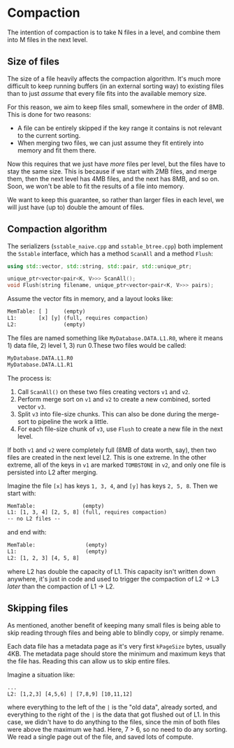 # Compaction

The intention of compaction is to take N files in a level, and combine them into M files in the next level.

## Size of files

The size of a file heavily affects the compaction algorithm. It's much more difficult to keep running buffers (in an external sorting way) to existing files than to just _assume_ that every file fits into the available memory size.

For this reason, we aim to keep files small, somewhere in the order of 8MB. This is done for two reasons:

- A file can be entirely skipped if the key range it contains is not relevant to the current sorting.
- When merging two files, we can just assume they fit entirely into memory and fit them there.

Now this requires that we just have _more_ files per level, but the files have to stay the same size. This is because if we start with 2MB files, and merge them, then the next level has 4MB files, and the next has 8MB, and so on. Soon, we won't be able to fit the results of a file into memory.

We want to keep this guarantee, so rather than larger files in each level, we will just have (up to) double the amount of files.

## Compaction algorithm

The serializers (`sstable_naive.cpp` and `sstable_btree.cpp`) both implement the `Sstable` interface, which has a method `ScanAll` and a method `Flush`:

```cpp
using std::vector, std::string, std::pair, std::unique_ptr;

unique_ptr<vector<pair<K, V>>> ScanAll();
void Flush(string filename, unique_ptr<vector<pair<K, V>>> pairs);
```

Assume the vector fits in memory, and a layout looks like:

```txt
MemTable: [ ]     (empty)
L1:       [x] [y] (full, requires compaction)
L2:               (empty)
```

The files are named something like `MyDatabase.DATA.L1.R0`, where it means 1) data file, 2) level 1, 3) run 0.These two files would be called:

```txt
MyDatabase.DATA.L1.R0
MyDatabase.DATA.L1.R1
```

The process is:

1. Call `ScanAll()` on these two files creating vectors `v1` and `v2`.
2. Perform merge sort on `v1` and `v2` to create a new combined, sorted vector `v3`.
3. Split `v3` into file-size chunks. This can also be done during the merge-sort to
  pipeline the work a little.
4. For each file-size chunk of `v3`, use `Flush` to create a new file in the next level.

If both `v1` and `v2` were completely full (8MB of data worth, say), then two files are created in the next level L2. This is one extreme. In the other extreme, all of the keys in `v1` are marked `TOMBSTONE` in `v2`, and only one file is persisted into L2 after merging.

Imagine the file `[x]` has keys `1, 3, 4`, and `[y]` has keys `2, 5, 8`. Then we start with:

```txt
MemTable:               (empty)
L1: [1, 3, 4] [2, 5, 8] (full, requires compaction)
-- no L2 files --
```

and end with:

```txt
MemTable:                (empty)
L1:                      (empty)
L2: [1, 2, 3] [4, 5, 8]
```

where L2 has double the capacity of L1. This capacity isn't written down anywhere, it's just in code and used to trigger the compaction of L2 -> L3 _later_ than the compaction of L1 -> L2.

## Skipping files

As mentioned, another benefit of keeping many small files is being able to skip reading through files and being able to blindly copy, or simply rename.

Each data file has a metadata page as it's very first `kPageSize` bytes, usually 4KB. The metadata page should store the minimum and maximum keys that the file has. Reading this can allow us to skip entire files.

Imagine a situation like:

```txt
...
L2: [1,2,3] [4,5,6] | [7,8,9] [10,11,12]
```

where everything to the left of the `|` is the "old data", already sorted, and everything to the right of the `|` is the data that got flushed out of L1. In this case, we didn't have to do anything to the files, since the min of both files were above the maximum we had. Here, 7 > 6, so no need to do any sorting. We read a single page out of the file, and saved lots of compute.

